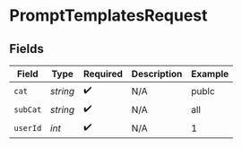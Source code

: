 # PromptTemplatesRequest


## Fields

| Field              | Type               | Required           | Description        | Example            |
| ------------------ | ------------------ | ------------------ | ------------------ | ------------------ |
| `cat`              | *string*           | :heavy_check_mark: | N/A                | publc              |
| `subCat`           | *string*           | :heavy_check_mark: | N/A                | all                |
| `userId`           | *int*              | :heavy_check_mark: | N/A                | 1                  |